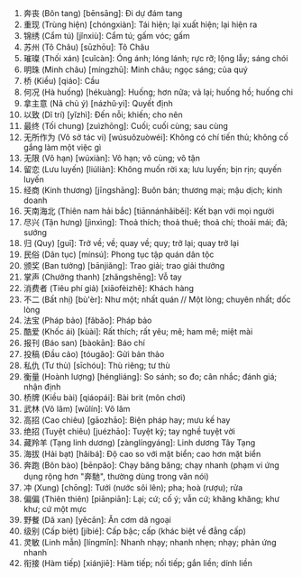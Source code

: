 1. 奔丧 (Bôn tang) [bēnsāng]: Đi dự đám tang
2. 重现 (Trùng hiện) [chóngxiàn]: Tái hiện; lại xuất hiện; lại hiện ra
3. 锦绣 (Cẩm tú) [jǐnxiù]: Cẩm tú; gấm vóc; gấm
4. 苏州 (Tô Châu) [sūzhōu]: Tô Châu
5. 璀璨 (Thối xán) [cuǐcàn]: Óng ánh; lóng lánh; rực rỡ; lộng lẫy; sáng chói
6. 明珠 (Minh châu) [míngzhū]: Minh châu; ngọc sáng; của quý
7. 桥 (Kiều) [qiáo]: Cầu
8. 何况 (Hà huống) [hékuàng]: Huống; hơn nữa; vả lại; huống hồ; huống chi
9. 拿主意 (Nã chủ ý) [názhǔ·yi]: Quyết định
10. 以致 (Dĩ trí) [yǐzhì]: Đến nỗi; khiến; cho nên
11. 最终 (Tối chung) [zuìzhōng]: Cuối; cuối cùng; sau cùng
12. 无所作为 (Vô sở tác vi) [wúsuǒzuòwéi]: Không có chí tiến thủ; không cố gắng làm một việc gì
13. 无限 (Vô hạn) [wúxiàn]: Vô hạn; vô cùng; vô tận
14. 留恋 (Lưu luyến) [liúliàn]: Không muốn rời xa; lưu luyến; bịn rịn; quyến luyến
15. 经商 (Kinh thương) [jīngshāng]: Buôn bán; thương mại; mậu dịch; kinh doanh
16. 天南海北 (Thiên nam hải bắc) [tiānnánhǎiběi]: Kết bạn với mọi người
17. 尽兴 (Tận hưng) [jìnxìng]: Thoả thích; thoả thuê; thoả chí; thoải mái; đã; sướng
18. 归 (Quy) [guī]: Trở về; về; quay về; quy; trở lại; quay trở lại
19. 民俗 (Dân tục) [mínsú]: Phong tục tập quán dân tộc
20. 颁奖 (Ban tưởng) [bānjiǎng]: Trao giải; trao giải thưởng
21. 掌声 (Chưởng thanh) [zhǎngshēng]: Vỗ tay
22. 消费者 (Tiêu phí giả) [xiāofèizhě]: Khách hàng
23. 不二 (Bất nhị) [bù'èr]: Như một; nhất quán // Một lòng; chuyên nhất; dốc lòng
24. 法宝 (Pháp bảo) [fǎbǎo]: Pháp bảo
25. 酷爱 (Khốc ái) [kùài]: Rất thích; rất yêu; mê; ham mê; miệt mài
26. 报刊 (Báo san) [bàokān]: Báo chí
27. 投稿 (Đầu cảo) [tóugǎo]: Gửi bản thảo
28. 私仇 (Tư thù) [sīchóu]: Thù riêng; tư thù
29. 衡量 (Hoành lượng) [héngliáng]: So sánh; so đo; cân nhắc; đánh giá; nhận định
30. 桥牌 (Kiều bài) [qiáopái]: Bài brit (môn chơi)
31. 武林 (Võ lâm) [wǔlín]: Võ lâm
32. 高招 (Cao chiêu) [gāozhāo]: Biện pháp hay; mưu kế hay
33. 绝招 (Tuyệt chiêu) [juézhāo]: Tuyệt kỹ; tay nghề tuyệt vời
34. 藏羚羊 (Tạng linh dương) [zànglíngyáng]: Linh dương Tây Tạng
35. 海拔 (Hải bạt) [hǎibá]: Độ cao so với mặt biển; cao hơn mặt biển
36. 奔跑 (Bôn bào) [bēnpǎo]: Chạy băng băng; chạy nhanh (phạm vi ứng dụng rộng hơn "奔馳", thường dùng trong văn nói)
37. 冲 (Xung) [chōng]: Tưới (nước sôi lên); pha; hoà (rượu); rửa
38. 偏偏 (Thiên thiên) [piānpiān]: Lại; cứ; cố ý; vẫn cứ; khăng khăng; khư khư; cứ một mực
39. 野餐 (Dã xan) [yěcān]: Ăn cơm dã ngoại
40. 级别 (Cấp biệt) [jíbié]: Cấp bậc; cấp (khác biệt về đẳng cấp)
41. 灵敏 (Linh mẫn) [língmǐn]: Nhanh nhạy; nhanh nhẹn; nhạy; phản ứng nhanh
42. 衔接 (Hàm tiếp) [xiánjiē]: Hàm tiếp; nối tiếp; gắn liền; dính liền